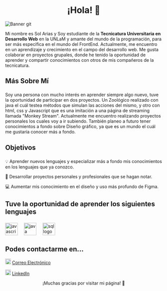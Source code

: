 <h1 align="center">¡Hola! 👋</h1>

![Banner git](https://github.com/user-attachments/assets/9e5d9f76-c25b-432c-87ab-fd3f7bfee324)



<p align="left">Mi nombre es Sol Arias y Soy estudiante de la <b>Tecnicatura Universitaria en Desarrollo Web</b> en la UNLaM y amante del mundo de la programación, para ser más especifica en el mundo del FrontEnd. Actualmente, me encuentro en un aprendizaje y crecimiento en el campo del desarrollo web. Me gusta colaborar en proyectos grupales, donde he tenido la oportunidad de aprender y compartir conocimientos con otros de mis compañeros de la tecnicatura.</p>

###

<h2 align="left">Más Sobre Mí</h2>

###

<p>Soy una persona con mucho interés en aprender siempre algo nuevo, tuve la oportunidad de participar en dos proyectos. Un Zoológico realizado con java el cuál testea métodos que simulan las acciones del mismo, y otro con html, css y Javascript que es una imitación a una página de streaming llamada "Monkey Stream". Actualmente me encuentro realizando proyectos personales los cuales voy a ir subiendo.
También planeo a futuro tener conocimientos a fondo sobre Diseño gráfico, ya que es un mundo el cuál me gustaría conocer más a fondo.</p>

###

<h2 align="left">Objetivos</h2>

###

<p>
💡 Aprender nuevos lenguajes y especializar más a fondo mis conocimientos en los lenguajes que ya conozco.
</p>
<p>
🚀 Desarrollar proyectos personales y profesionales que se hagan notar.
</p>
<p>
💻 Aumentar mis conocimiento en el diseño y uso más profundo de Figma.
</p>


###

<h2 align="left">Tuve la oportunidad de aprender los siguientes lenguajes</h2>

###

<div align="left">
  <img src="https://cdn.jsdelivr.net/gh/devicons/devicon/icons/javascript/javascript-original.svg" height="40" alt="javascript logo"  />
  <img width="12" />
  
  <img src="https://cdn.jsdelivr.net/gh/devicons/devicon/icons/java/java-original.svg" height="40" alt="java logo"  />
  <img width="12" />
  
  <img src="https://cdn.jsdelivr.net/gh/devicons/devicon/icons/mysql/mysql-original.svg" height="40" alt="sql logo"  />
  <img width="12" />
</div>

###

<h2 aling="left">Podes contactarme en... </h2>

<img src="https://cdn.jsdelivr.net/gh/devicons/devicon/icons/google/google-original.svg" height="18" alt="Correo Electrónico" /> [Correo Electrónico](mailto:ssolariaas@gmail.com)

<img src="https://cdn.jsdelivr.net/gh/devicons/devicon/icons/linkedin/linkedin-original.svg" height="18" alt="LinkedIn" /> [LinkedIn](https://www.linkedin.com/in/sol-macarena-arias-210a04267/)

<p align="center"> ¡Muchas gracias por visitar mi página! 🌟</p>
